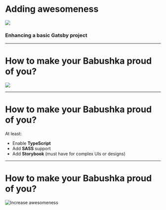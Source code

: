 # Adding awesomeness

![](./saltbae.png)

### Enhancing a basic Gatsby project

---
# How to make your Babushka proud of you?

![](./babushka-meme-1.png)

---
# How to make your Babushka proud of you?
At least:
* Enable **TypeScript**
* Add **SASS** support
* Add **Storybook** (must have for complex UIs or designs)

--- 
# How to make your Babushka proud of you?

![Increase awesomeness](./babushka-meme-2.png)

